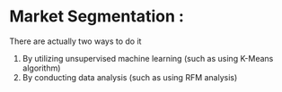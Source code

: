 # Market Segmentation : 
There are actually two ways to do it 
1. By utilizing unsupervised machine learning (such as using K-Means algorithm)
2. By conducting data analysis (such as using RFM analysis)
